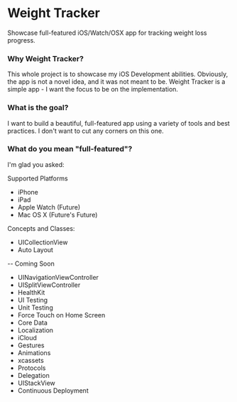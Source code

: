 # Weight Tracker
Showcase full-featured iOS/Watch/OSX app for tracking weight loss progress.

### Why Weight Tracker?
This whole project is to showcase my iOS Development abilities. Obviously, the app is not a novel idea, and it was not meant to be. Weight Tracker is a simple app - I want the focus to be on the implementation.

### What is the goal?
I want to build a beautiful, full-featured app using a variety of tools and best practices.  I don't want to cut any corners on this one.

### What do you mean "full-featured"?
I'm glad you asked:

Supported Platforms
* iPhone
* iPad
* Apple Watch (Future)
* Mac OS X (Future's Future)

Concepts and Classes:

* UICollectionView
* Auto Layout

-- Coming Soon

* UINavigationViewController
* UISplitViewController
* HealthKit
* UI Testing
* Unit Testing
* Force Touch on Home Screen
* Core Data
* Localization
* iCloud
* Gestures
* Animations
* xcassets
* Protocols
* Delegation
* UIStackView
* Continuous Deployment
